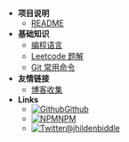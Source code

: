 - **项目说明**
    - [README](/README)
- **基础知识**
    - [编程语言](/languages)
    - [Leetcode 题解](/leetcode)
    - [Git 常用命令](/git)
- **友情链接**
    - [博客收集](/friends)
- **Links**
    - [![Github](https://icongram.jgog.in/simple/github.svg?color=808080&size=16)Github](https://github.com/jhildenbiddle/docsify-tabs)
    - [![NPM](https://icongram.jgog.in/simple/npm.svg?colored&size=16)NPM](https://www.npmjs.com/package/docsify-tabs)
    - [![Twitter](https://icongram.jgog.in/simple/twitter.svg?colored&size=16)@jhildenbiddle](http://twitter.com/jhildenbiddle)